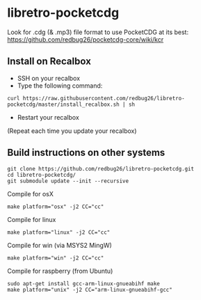 # libretro-pocketcdg

Look for .cdg (& .mp3) file format to use PocketCDG at its best: https://github.com/redbug26/pocketcdg-core/wiki/kcr

## Install on Recalbox

- SSH on your recalbox
- Type the following command:
``` 
curl https://raw.githubusercontent.com/redbug26/libretro-pocketcdg/master/install_recalbox.sh | sh
``` 
- Restart your recalbox

(Repeat each time you update your recalbox)

## Build instructions on other systems

``` 
git clone https://github.com/redbug26/libretro-pocketcdg.git
cd libretro-pocketcdg/
git submodule update --init --recursive
``` 

Compile for osX
``` 
make platform="osx" -j2 CC="cc" 
```

Compile for linux
``` 
make platform="linux" -j2 CC="cc" 
```

Compile for win (via MSYS2 MingW)
``` 
make platform="win" -j2 CC="cc"
```

Compile for raspberry (from Ubuntu)
```
sudo apt-get install gcc-arm-linux-gnueabihf make
make platform="unix" -j2 CC="arm-linux-gnueabihf-gcc"
```


